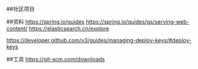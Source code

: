 ##社区项目

##资料
https://spring.io/guides
https://spring.io/guides/gs/serving-web-content/
https://elasticsearch.cn/explore

https://developer.github.com/v3/guides/managing-deploy-keys/#deploy-keys

##工具
https://git-scm.com/downloads